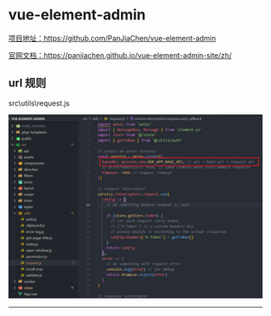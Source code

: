 # vue-element-admin

[项目地址：](https://github.com/PanJiaChen/vue-element-admin)https://github.com/PanJiaChen/vue-element-admin

[官网文档：](https://panjiachen.github.io/vue-element-admin-site/zh/)https://panjiachen.github.io/vue-element-admin-site/zh/

## url 规则

src\utils\request.js

![image-20210301172159117](media/vue-element-admin.assets/image-20210301172159117.png)

---
